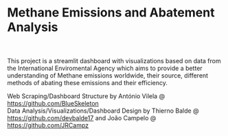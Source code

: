 # Methane Emissions and Abatement Analysis</br></br>
This project is a streamlit dashboard with visualizations based on data from the International Enviromental Agency which aims to provide a better understanding of Methane emissions worldwide, their source, different methods of abating these emissions and their efficiency.

Web Scraping/Dashboard Structure by António Vilela @ https://github.com/BlueSkeleton </br>
Data Analysis/Visualizations/Dashboard Design by Thierno Balde @ https://github.com/devbalde17 and João Campelo @ https://github.com/JRCampz
